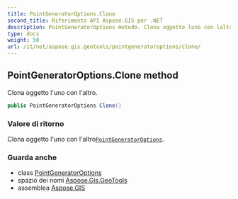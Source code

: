 ```yaml
---
title: PointGeneratorOptions.Clone
second_title: Riferimento API Aspose.GIS per .NET
description: PointGeneratorOptions metodo. Clona oggetto luno con laltro.
type: docs
weight: 50
url: /it/net/aspose.gis.geotools/pointgeneratoroptions/clone/
---
```

## PointGeneratorOptions.Clone method

Clona oggetto l'uno con l'altro.

```csharp
public PointGeneratorOptions Clone()
```

### Valore di ritorno

Clona oggetto l'uno con l'altro[`PointGeneratorOptions`](../).

### Guarda anche

* class [PointGeneratorOptions](../)
* spazio dei nomi [Aspose.Gis.GeoTools](../../pointgeneratoroptions/)
* assemblea [Aspose.GIS](../../../)


